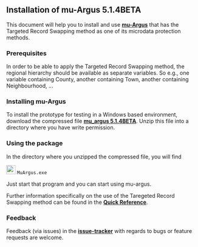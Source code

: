 ## Installation of mu-Argus 5.1.4BETA

This document will help you to install and use [**mu-Argus**](https://github.com/sdcTools/muargus) that has the Targeted Record Swapping method as one of its microdata protection methods.

### Prerequisites
In order to be able to apply the Targeted Record Swapping method, the regional hierarchy should be available as separate variables. So e.g., one variable containing County, another containing Town, another containing Neighbourhood, ...

### Installing mu-Argus
To install the prototype for testing in a Windows based environment, download the compressed file [**mu_argus 5.1.4BETA**](https://github.com/sdcTools/muargus/releases/download/5.1.4BETA/MuArgus5.1.4BETA.zip). Unzip this file into a directory where you have write permission. 

### Using the package
In the directory where you unzipped the compressed file, you will find 

<img src="https://github.com/sdcTools/muargus/blob/master/src/muargus/resources/icons/mu32.png" height="24"> `MuArgus.exe` 

Just start that program and you can start using mu-argus.

Further information specifically on the use of the Taregeted Record Swapping method can be found in the [**Quick Reference**](https://github.com/sdcTools/muargus/releases/download/5.1.4BETA/QuickReferenceTRS5.1.4.pdf).

### Feedback
Feedback (via issues) in the [**issue-tracker**](https://github.com/sdcTools/UserSupport/issues) with regards to bugs or feature requests are welcome.
